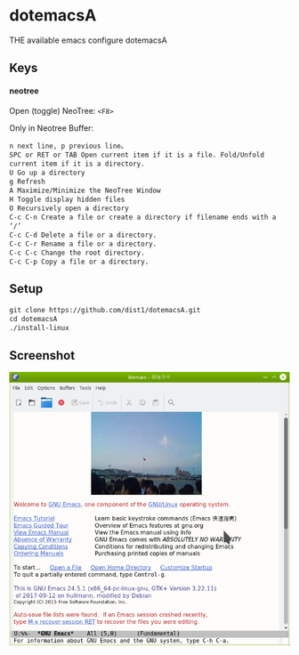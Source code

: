 dotemacsA
==============================

THE available emacs configure dotemacsA

Keys
----

#### neotree

Open (toggle) NeoTree:  ```<F8>```

Only in Neotree Buffer:

```
n next line, p previous line。
SPC or RET or TAB Open current item if it is a file. Fold/Unfold current item if it is a directory.
U Go up a directory
g Refresh
A Maximize/Minimize the NeoTree Window
H Toggle display hidden files
O Recursively open a directory
C-c C-n Create a file or create a directory if filename ends with a ‘/’
C-c C-d Delete a file or a directory.
C-c C-r Rename a file or a directory.
C-c C-c Change the root directory.
C-c C-p Copy a file or a directory.
```

Setup
-----

    git clone https://github.com/dist1/dotemacsA.git
    cd dotemacsA
    ./install-linux

Screenshot
----------

![](screenshot/screenshot-20190908.png)
